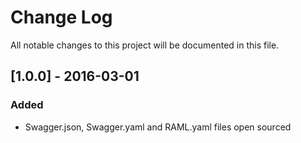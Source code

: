 # Change Log
All notable changes to this project will be documented in this file.

## [1.0.0] - 2016-03-01 ##

### Added ###

- Swagger.json, Swagger.yaml and RAML.yaml files open sourced